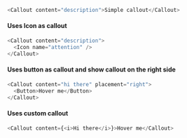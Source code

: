 ```js
<Callout content="description">Simple callout</Callout>
```

#### Uses Icon as callout

```js
<Callout content="description">
  <Icon name="attention" />
</Callout>
```

#### Uses button as callout and show callout on the right side

```js
<Callout content="hi there" placement="right">
  <Button>Hover me</Button>
</Callout>
```

#### Uses custom callout

```js
<Callout content={<i>Hi there</i>}>Hover me</Callout>
```
